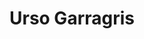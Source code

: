 ---
layout: ../../../../layouts/LayoutMDAdanics.astro
title: Urso Garragris
category: Creature
description: Pesado, pero muy rapido
race: Bearskin
specie: GrayClaws
image: http://placekitten.com/g/350/250
---